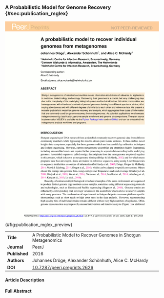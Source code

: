 ### A Probabilistic Model for Genome Recovery {#sec:publication_mglex}

![MGLEX Article Preview](figure/publication_mglex_preview.png){#fig:publication_mglex_preview}

|  |  |
| :---------- | ------------------------------------------------------------ |
| **Title** |  A Probabilistic Model to Recover Genomes in Shotgun Metagenomics |
| **Journal** |  PeerJ |
| **Published** | 2016 |
| **Authors** | Johannes Dröge, Alexander Schönhuth, Alice C. McHardy |
| **DOI** | [10.7287/peerj.preprints.2626](https://doi.org/10.7287/peerj.preprints.2626)

#### Article Description



#### Full Abstract

